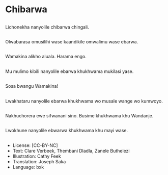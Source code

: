 # Chibarwa

##
Lichonekha nanyolile
chibarwa chingali.

##
Olwabarasa omusilihi
wase kaandikile
omwalimu wase
ebarwa.

##
Wamakina alikho
aluala. Harama engo.

##
Mu mulimo kibili
nanyolile ebarwa
khukhwama mukilasi
yase.

##
Sosa bwangu
Wamakina!

##
Lwakhataru nanyolile
ebarwa khukhwama wo
musale wange wo
kumwoyo.

##
Nakhuchorera ewe
sifwanani sino. Busime
khukhwama khu
Wandanje.

##
Lwokhune nanyolile
ebwarwa khukhwama
khu mayi wase.

##
* License: [CC-BY-NC]
* Text: Clare Verbeek, Thembani Dladla, Zanele Buthelezi
* Illustration: Cathy Feek
* Translation: Joseph Saka
* Language: bxk
